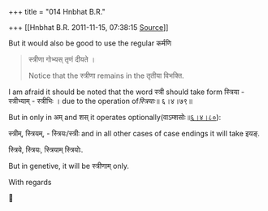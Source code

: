 +++
title = "014 Hnbhat B.R."

+++
[[Hnbhat B.R.	2011-11-15, 07:38:15 [Source](https://groups.google.com/g/samskrita/c/UUj-5_45DIc)]]



  
But it would also be good to use the regular कर्मणि  

> स्त्रीणा गोभ्यस् तृणं दीयते ।  
>   
> Notice that the स्त्रीणा remains in the तृतीया विभक्ति.  
> > 
> > 

  

I am afraid it should be noted that the word स्त्री should take form स्त्रिया - स्त्रीभ्याम् - स्त्रीभिः । due to the operation of*स्त्रियाः*॥ ६।४।७९॥

  

But in only in अम् and शस् it operates optionally(वाऽम्शसोः॥[६।४।८०](http://sanskritdocuments.org/learning_tools/sarvanisutrani/GoToSutram/6.4.80)):

  

स्त्रीम्, स्त्रियम्, - स्त्रियः/स्त्रीः and in all other cases of case endings it will take इयङ्.

  

स्त्रिये, स्त्रियः, स्त्रियाम् स्त्रियोः.

  

But in genetive, it will be स्त्रीणाम् only.

  

With regards



  




